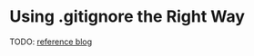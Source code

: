 # Using .gitignore the Right Way

TODO: [reference blog](https://labs.consol.de/development/git/2017/02/22/gitignore.html)
